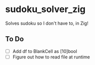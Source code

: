# sudoku_solver_zig
Solves sudoku so I don't have to, in Zig!

## To Do

- [ ] Add df to BlankCell as [10]bool
- [ ] Figure out how to read file at runtime